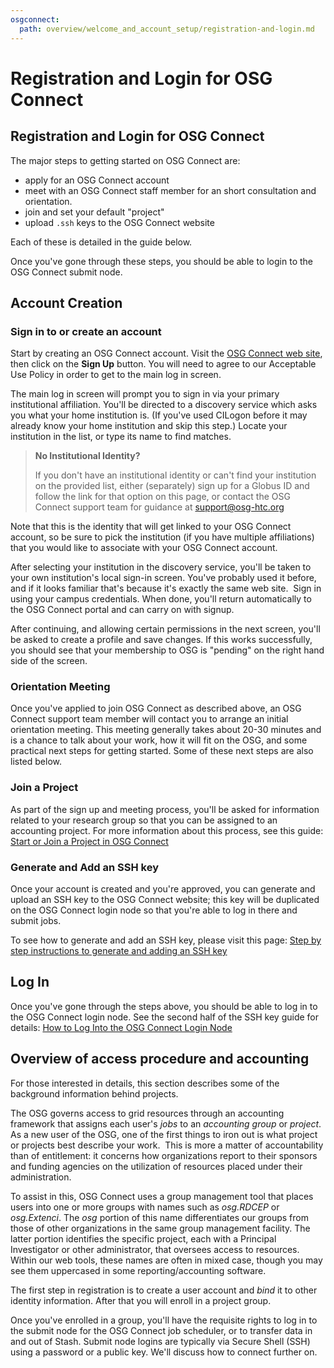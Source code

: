 ```yaml
---
osgconnect:
  path: overview/welcome_and_account_setup/registration-and-login.md
---
```


Registration and Login for OSG Connect 
====================================



## Registration and Login for OSG Connect

The major steps to getting started on OSG Connect are: 

* apply for an OSG Connect account
* meet with an OSG Connect staff member for an short consultation and orientation. 
* join and set your default "project"
* upload `.ssh` keys to the OSG Connect website

Each of these is detailed in the guide below. 

Once you've gone through these steps, you should be able to login to the OSG Connect
submit node.  

## Account Creation

### Sign in to or create an account

Start by creating an OSG Connect account. Visit the [OSG Connect web
site](<https://osgconnect.net/>), then click on the **Sign Up** button. You 
will need to agree to our Acceptable Use Policy in order to get to the 
main log in screen. 

The main log in screen will prompt you to sign in via your primary institutional 
affiliation. You'll be directed to a discovery
service which asks you what your home institution is. (If you've used CILogon
before it may already know your home institution and skip this step.) Locate
your institution in the list, or type its name to find matches. 

> **No Institutional Identity?**
> 
> If you don't have an institutional identity or can't find your institution 
> on the provided list, either (separately) sign up for a Globus ID and follow 
> the link for that option on this page, or contact the OSG Connect support 
> team for guidance at support@osg-htc.org

Note that this is the identity that will get linked to your OSG Connect account, 
so be sure to pick the institution (if you have multiple affiliations) that 
you would like to associate with your OSG Connect account. 

After selecting your institution in the discovery service, you'll be taken to
your own institution's local sign-in screen. You've probably used it before,
and if it looks familiar that's because it's exactly the same web site.  Sign in
using your campus credentials. When done, you'll return automatically to the
OSG Connect portal and can carry on with signup.

After continuing, and allowing certain permissions in the next screen, you'll be 
asked to create a profile and save changes. If this works successfully, you should 
see that your membership to OSG is "pending" on the right hand side of the screen. 

### Orientation Meeting

Once you've applied to join OSG Connect as described above, an OSG Connect support 
team member will contact you to arrange an initial orientation meeting. This meeting 
generally takes about 20-30 minutes and is a chance to talk about your work, how it will 
fit on the OSG, and some practical next steps for getting started. Some of these 
next steps are also listed below. 

### Join a Project

As part of the sign up and meeting process, you'll be asked for information related 
to your research group so that you can be assigned to an accounting project. For 
more information about this process, see this guide: [Start or Join a Project in OSG Connect][projects]

### Generate and Add an SSH key

Once your account is created and you're approved, you can generate and upload an 
SSH key to the OSG Connect website; this key will be duplicated on the OSG Connect 
login node so that you're able to log in there and submit jobs. 

To see how to generate and add an SSH key, please visit this 
page: [Step by step instructions to generate and adding an SSH key][ssh-key]

## Log In

Once you've gone through the steps above, you should be able to log in to the OSG Connect 
login node. See the second half of the SSH key guide for details: 
[How to Log Into the OSG Connect Login Node][ssh-key]

## Overview of access procedure and accounting

For those interested in details, this section describes some of the background 
information behind projects. 

The OSG governs access to grid resources through an accounting
framework that assigns each user's *jobs* to an *accounting group* or *project*.
As a new user of the OSG, one of the first things to iron out is what
project or projects best describe your work.  This is more a matter of
accountability than of entitlement: it concerns how organizations report to
their sponsors and funding agencies on the utilization of resources placed under
their administration.

To assist in this, OSG Connect uses a group management tool that places users
into one or more groups with names such as *osg.RDCEP* or *osg.Extenci*. 
The *osg* portion of this name differentiates our groups from those of 
other organizations in the same group management facility. The latter portion 
identifies the specific project, each with a Principal Investigator or other 
administrator, that oversees access to resources. Within our web tools, these 
names are often in mixed case, though you may see them uppercased in some 
reporting/accounting software.

The first step in registration is to create a user account and *bind* it to
other identity information. After that you will enroll in a project group.

Once you've enrolled in a group, you'll have the requisite rights to log in to
the submit node for the OSG Connect job scheduler, or to transfer data in and
out of Stash. Submit node logins are typically via Secure Shell (SSH) using a
password or a public key. We'll discuss how to connect further on.

[ssh-key]: ../../../overview/welcome_and_account_setup/generate-add-sshkey/
[projects]: ../../../overview/welcome_and_account_setup/starting-project/